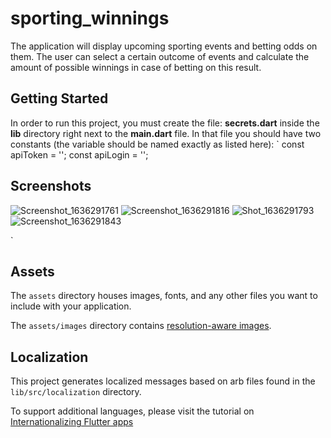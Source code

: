 # sporting_winnings

The application will display upcoming sporting events and betting odds on them. The user can select a certain outcome of events and calculate the amount of possible winnings in case of betting on this result.

## Getting Started
In order to run this project, you must create the file: **secrets.dart** inside the **lib** directory right next to the
**main.dart** file. In that file you should have two constants (the variable should be named exactly as listed here):
`
const apiToken = '<your api token>';
const apiLogin = '<your api login>';

## Screenshots
![Screenshot_1636291761](https://user-images.githubusercontent.com/25957442/140647167-15bcd7fb-3427-4f40-b2e9-071b0dd0f4bf.png)
![Screenshot_1636291816](https://user-images.githubusercontent.com/25957442/140647188-0f900bf8-4b5c-4f9e-b295-31df2a732bfe.png)
![Shot_1636291793](https://user-images.githubusercontent.com/25957442/140647181-849da7f4-470d-4e3b-8f1b-4b9e137a88eb.png)
![Screenshot_1636291843](https://user-images.githubusercontent.com/25957442/140647193-54e33285-cf30-4e67-89bd-3fe18700762a.png)

`
## Assets

The `assets` directory houses images, fonts, and any other files you want to
include with your application.

The `assets/images` directory contains [resolution-aware
images](https://flutter.dev/docs/development/ui/assets-and-images#resolution-aware).

## Localization

This project generates localized messages based on arb files found in
the `lib/src/localization` directory.

To support additional languages, please visit the tutorial on
[Internationalizing Flutter
apps](https://flutter.dev/docs/development/accessibility-and-localization/internationalization)

